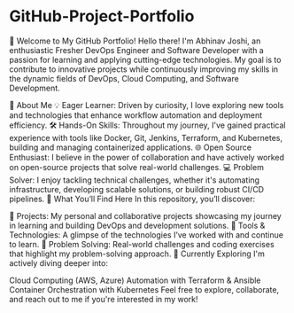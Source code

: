 # GitHub-Project-Portfolio

👋 Welcome to My GitHub Portfolio!
Hello there! I'm Abhinav Joshi, an enthusiastic Fresher DevOps Engineer and Software Developer with a passion for learning and applying cutting-edge technologies. My goal is to contribute to innovative projects while continuously improving my skills in the dynamic fields of DevOps, Cloud Computing, and Software Development.

🚀 About Me
💡 Eager Learner: Driven by curiosity, I love exploring new tools and technologies that enhance workflow automation and deployment efficiency.
🛠️ Hands-On Skills: Throughout my journey, I've gained practical experience with tools like Docker, Git, Jenkins, Terraform, and Kubernetes, building and managing containerized applications.
🌐 Open Source Enthusiast: I believe in the power of collaboration and have actively worked on open-source projects that solve real-world challenges.
💻 Problem Solver: I enjoy tackling technical challenges, whether it's automating infrastructure, developing scalable solutions, or building robust CI/CD pipelines.
💼 What You’ll Find Here
In this repository, you’ll discover:

📂 Projects: My personal and collaborative projects showcasing my journey in learning and building DevOps and development solutions.
🔧 Tools & Technologies: A glimpse of the technologies I’ve worked with and continue to learn.
🧩 Problem Solving: Real-world challenges and coding exercises that highlight my problem-solving approach.
🌱 Currently Exploring
I'm actively diving deeper into:

Cloud Computing (AWS, Azure)
Automation with Terraform & Ansible
Container Orchestration with Kubernetes
Feel free to explore, collaborate, and reach out to me if you're interested in my work!
